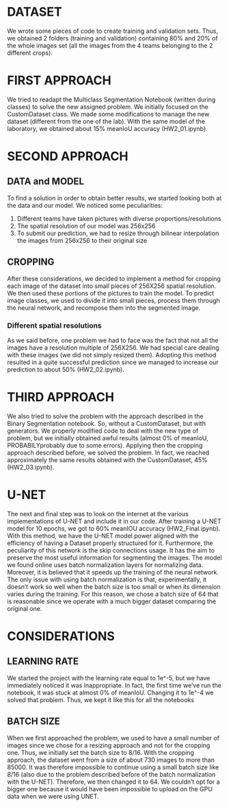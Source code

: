 # DATASET

We wrote some pieces of code to create training and validation sets. Thus, we obtained 2 folders (training and validation) containing 80% and 20% of the whole images set (all the images from the 4 teams belonging to the 2 different crops).

# FIRST APPROACH

We tried to readapt the Multiclass Segmentation Notebook (written during classes) to solve the new assigned problem. 
We initially focused on the CustomDataset class. We made some modifications to manage the new dataset (different from the one of the lab). 
With the same model of the laboratory, we obtained about 15% meanIoU accuracy (HW2_01.ipynb).

# SECOND APPROACH
## DATA and MODEL

To find a solution in order to obtain better results, we started looking both at the data and our model. We noticed some peculiarities:
1.	Different teams have taken pictures with diverse proportions/resolutions
2.	The spatial resolution of our model was 256x256
3.	To submit our prediction, we had to resize through bilinear interpolation the images from 256x256 to their original size

## CROPPING

After these considerations, we decided to implement a method for cropping each image of the dataset into small pieces of 256X256 spatial resolution. We then used these portions of the pictures to train the model. 
To predict image classes, we used to divide it into small pieces, process them through the neural network, and recompose them into the segmented image.

### Different spatial resolutions

As we said before, one problem we had to face was the fact that not all the images have a resolution multiple of 256X256. We had special care dealing with these images (we did not simply resized them).
Adopting this method resulted in a quite successful prediction since we managed to increase our prediction to about 50% (HW2_02.ipynb).

# THIRD APPROACH
We also tried to solve the problem with the approach described in the Binary Segmentation notebook. So, without a CustomDataset, but with generators.
We properly modified code to deal with the new type of problem, but we initially obtained awful results (almost 0% of meanIoU, PROBABILYprobably due to some errors). 
Applying then the cropping approach described before, we solved the problem. In fact, we reached approximately the same results obtained with the CustomDataset, 45% (HW2_03.ipynb).

# U-NET
The next and final step was to look on the internet at the various implementations of U-NET and include it in our code. After training a U-NET model for 10 epochs, we got to 60% meanIOU accuracy (HW2_Final.ipynb). With this method, we have the U-NET model power aligned with the efficiency of having a Dataset properly structured for it.
Furthermore, the peculiarity of this network is the skip connections usage. It has the aim to preserve the most useful information for segmenting the images. The model we found online uses batch normalization layers for normalizing data. Moreover, it is believed that it speeds up the training of the neural network. The only issue with using batch normalization is that, experimentally, it doesn’t work so well when the batch size is too small or when its dimension varies during the training. For this reason, we chose a batch size of 64 that is reasonable since we operate with a much bigger dataset comparing the original one. 

# CONSIDERATIONS

## LEARNING RATE
We started the project with the learning rate equal to 1e^-5, but we have immediately noticed it was inappropriate. In fact, the first time we’ve run the notebook, it was stuck at almost 0% of meanIoU. Changing it to 1e^-4 we solved that problem. Thus, we kept it like this for all the notebooks

## BATCH SIZE
When we first approached the problem, we used to have a small number of images since we chose for a resizing approach and not for the cropping one. Thus, we initially set the batch size to 8/16. With the cropping approach, the dataset went from a size of about 730 images to more than 85000. It was therefore impossible to continue using a small batch size like 8/16 (also due to the problem described before of the batch normalization with the U-NET). Therefore, we then changed it to 64. We couldn’t opt for a bigger one because it would have been impossible to upload on the GPU data when we were using UNET. 
